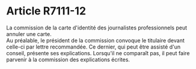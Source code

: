 # Article R7111-12

  
La commission de la carte d'identité des journalistes professionnels peut annuler une carte.   
Au préalable, le président de la commission convoque le titulaire devant celle-ci par lettre recommandée. Ce dernier, qui peut être assisté d'un conseil, présente ses explications. Lorsqu'il ne comparaît pas, il peut faire parvenir à la commission des explications écrites.